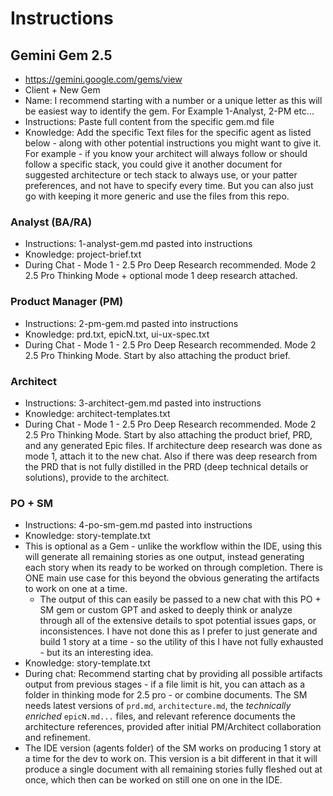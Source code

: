 # Instructions

## Gemini Gem 2.5

- https://gemini.google.com/gems/view
- Client + New Gem
- Name: I recommend starting with a number or a unique letter as this will be easiest way to identify the gem. For Example 1-Analyst, 2-PM etc...
- Instructions: Paste full content from the specific gem.md file
- Knowledge: Add the specific Text files for the specific agent as listed below - along with other potential instructions you might want to give it. For example - if you know your architect will always follow or should follow a specific stack, you could give it another document for suggested architecture or tech stack to always use, or your patter preferences, and not have to specify every time. But you can also just go with keeping it more generic and use the files from this repo.

### Analyst (BA/RA)

- Instructions: 1-analyst-gem.md pasted into instructions
- Knowledge: project-brief.txt
- During Chat - Mode 1 - 2.5 Pro Deep Research recommended. Mode 2 2.5 Pro Thinking Mode + optional mode 1 deep research attached.

### Product Manager (PM)

- Instructions: 2-pm-gem.md pasted into instructions
- Knowledge: prd.txt, epicN.txt, ui-ux-spec.txt
- During Chat - Mode 1 - 2.5 Pro Deep Research recommended. Mode 2 2.5 Pro Thinking Mode. Start by also attaching the product brief.

### Architect

- Instructions: 3-architect-gem.md pasted into instructions
- Knowledge: architect-templates.txt
- During Chat - Mode 1 - 2.5 Pro Deep Research recommended. Mode 2 2.5 Pro Thinking Mode. Start by also attaching the product brief, PRD, and any generated Epic files. If architecture deep research was done as mode 1, attach it to the new chat. Also if there was deep research from the PRD that is not fully distilled in the PRD (deep technical details or solutions), provide to the architect.

### PO + SM

- Instructions: 4-po-sm-gem.md pasted into instructions
- Knowledge: story-template.txt
- This is optional as a Gem - unlike the workflow within the IDE, using this will generate all remaining stories as one output, instead generating each story when its ready to be worked on through completion. There is ONE main use case for this beyond the obvious generating the artifacts to work on one at a time.
  - The output of this can easily be passed to a new chat with this PO + SM gem or custom GPT and asked to deeply think or analyze through all of the extensive details to spot potential issues gaps, or inconsistences. I have not done this as I prefer to just generate and build 1 story at a time - so the utility of this I have not fully exhausted - but its an interesting idea.
- Knowledge: story-template.txt
- During chat: Recommend starting chat by providing all possible artifacts output from previous stages - if a file limit is hit, you can attach as a folder in thinking mode for 2.5 pro - or combine documents. The SM needs latest versions of `prd.md`, `architecture.md`, the _technically enriched_ `epicN.md...` files, and relevant reference documents the architecture references, provided after initial PM/Architect collaboration and refinement.
- The IDE version (agents folder) of the SM works on producing 1 story at a time for the dev to work on. This version is a bit different in that it will produce a single document with all remaining stories fully fleshed out at once, which then can be worked on still one on one in the IDE.
